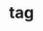 ---
title: "tag"
layout: tags
permalink: /tags/
author_profile: true
published: true
sidebar_main: true
---